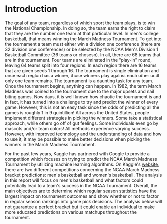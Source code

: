 # Introduction

The goal of any team, regardless of which sport the team plays, is to win the National Championship. In doing so, the team earns the right to claim that they are the number one team at that particular level. In men's college basketball, that means winning the March Madness Tournament. To get into the tournament a team must either win a division one conference (there are 32 division one conferences) or be selected by the NCAA Men's Division 1 Basketball Committee (36 teams or chosesn). In all, there are 68 teams that are in the tournament. Four teams are eliminated in the "play-in" round, leaving 64 teams split into four regions. In each region there are 16 teams that are given seeds 1 through 16. The tournament is single elimination and once each region has a winner, those winners play against each other until only one team remains. The tournament is a daunting task for any team. Once the tournament begins, anything can happen. In 1982, the term March Madness was coined to the tournament due to the major upsets and nail biting games. Now days, it is well known how chaotic the tournament is and in fact, it has turned into a challenge to try and predict the winner of every game. However, this is not an easy task since the odds of predicting all the games is roughly 1 in 9 quintillion! All across the United States, people implement different strategies in picking the winners. Some take a statistical approach, while others go off of gut feelings. Some individuals even go by mascots and/or team colors! All methods experience varying success. However, with improved technology and the understanding of data and how to use it, it may be possible to make better decisions when picking the winners in the March Madness Tournament.

For the past few years, Kaggle has partnered with Google to provide a competition which focuses on trying to predict the NCAA March Madness Tournament by utilizing machine learning algorithms. On Kaggle's [website](https://www.kaggle.com/competitions), there are two different competitions concerning the NCAA March Madness bracket predictions: men's basketball and women's basketball. The analysis in this report will focus on men's basketball and what factors could potentially lead to a team's success in the NCAA Tournament. Overall, the main objectives are to determine which regular season statistics have the largest impact on tournament outcomes and show whether or not to factor in regular season rankings into game pick decisions. The analysis below will not guarantee a perfect bracket but it could enable an individual to make more educated predictions on various matchups throughout the tournament.

